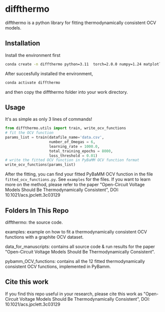 # diffthermo
diffthermo is a python library for fitting thermodynamically consistent OCV models.


## Installation 
Install the environment first
```bash
conda create -n diffthermo python=3.11  torch=2.0.0 numpy=1.24 matplotlib pandas
```
After succesfully installed the environment, 
```bash
conda activate diffthermo 
```
and then copy the diffthermo folder into your work directory.

## Usage
It's as simple as only 3 lines of commands!
```python
from diffthermo.utils import train, write_ocv_functions
# fit the OCV function
params_list = train(datafile_name='data.csv', 
                    number_of_Omegas = 6, 
                    learning_rate = 1000.0, 
                    total_training_epochs = 8000,
                    loss_threshold = 0.01)
# write the fitted OCV function in PyBaMM OCV function format
write_ocv_functions(params_list)
```
After the fitting, you can find your fitted PyBaMM OCV function in the file `fitted_ocv_functions.py`.
See `examples` for the files. If you want to learn more on the method, please refer to the paper "Open-Circuit Voltage Models Should Be Thermodynamically Consistent", DOI: 10.1021/acs.jpclett.3c03129


## Folders In This Repo
diffthermo: the source code. 

examples: example on how to fit a thermodynamically consistent OCV functions with a graphite OCV dataset.

data_for_manuscripts: contains all source code & run results for the paper "Open-Circuit Voltage Models Should Be Thermodynamically Consistent".

pybamm_OCV_functions: contains all the 12 fitted thermodynamically consistent OCV functions, implemented in PyBamm. 


## Cite this work
If you find this repo useful in your research, please cite this work as "Open-Circuit Voltage Models Should Be Thermodynamically Consistent", DOI: 10.1021/acs.jpclett.3c03129




